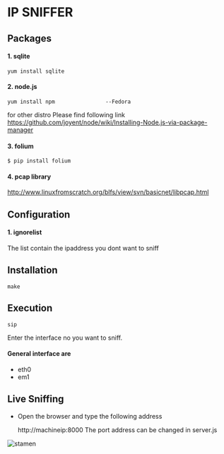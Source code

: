 IP SNIFFER
=============
Packages
--------
#### 1. sqlite

```shell
yum install sqlite
```
#### 2. node.js

```shell
yum install npm                --Fedora
```
   for other distro Please find following link
   https://github.com/joyent/node/wiki/Installing-Node.js-via-package-manager

#### 3. folium
```shell
$ pip install folium 
```
#### 4. pcap library
   http://www.linuxfromscratch.org/blfs/view/svn/basicnet/libpcap.html
   
Configuration
-------------
#### 1. ignorelist 

The list contain the ipaddress you dont want to sniff

Installation
-------------
```shell
make
```
Execution
---------
```shell
sip
```
Enter the interface no you want to sniff.
#### General interface are
* eth0
* em1



Live Sniffing
--------------

* Open the browser and type the following address

  http://machineip:8000
  The port address can be changed in server.js
  
![stamen](http://i980.photobucket.com/albums/ae283/pankajr141/sniffmap_zps4120a71a.png)
